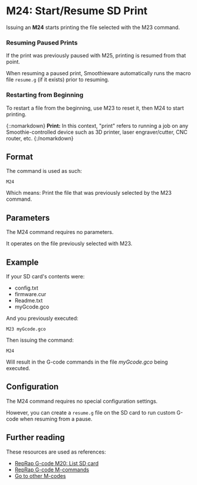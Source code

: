 
# M24: Start/Resume SD Print

Issuing an **M24** starts printing the file selected with the M23 command.

### Resuming Paused Prints

If the print was previously paused with M25, printing is resumed from that point.

When resuming a paused print, Smoothieware automatically runs the macro file `resume.g` (if it exists) prior to resuming.

### Restarting from Beginning

To restart a file from the beginning, use M23 to reset it, then M24 to start printing.

{::nomarkdown}
<sl-alert variant="neutral" open>
  <sl-icon slot="icon" name="info-circle"></sl-icon>
  <strong>Print:</strong> In this context, "print" refers to running a job on any Smoothie-controlled device such as 3D printer, laser engraver/cutter, CNC router, etc.
</sl-alert>
{:/nomarkdown}

## Format

The command is used as such:

```
M24
```

Which means: Print the file that was previously selected by the M23 command.

## Parameters

The M24 command requires no parameters.

It operates on the file previously selected with M23.

## Example

If your SD card's contents were:

- config.txt
- firmware.cur
- Readme.txt
- myGcode.gco

And you previously executed:

```
M23 myGcode.gco
```

Then issuing the command:

```
M24
```

Will result in the G-code commands in the file *myGcode.gco* being executed.

## Configuration

The M24 command requires no special configuration settings.

However, you can create a `resume.g` file on the SD card to run custom G-code when resuming from a pause.

## Further reading

These resources are used as references:

- [RepRap G-code M20: List SD card](http://reprap.org/wiki/G-code#M20:_List_SD_card)
- [RepRap G-code M-commands](http://reprap.org/wiki/G-code#M-commands)
- [Go to other M-codes](supported-g-codes)

